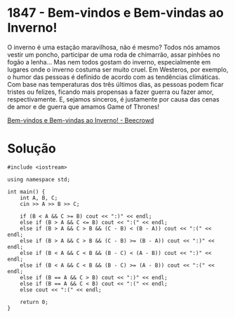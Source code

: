 # 1847 - Bem-vindos e Bem-vindas ao Inverno!

O inverno é uma estação maravilhosa, não é mesmo? Todos nós amamos vestir um poncho, participar de uma roda de chimarrão, assar pinhões no fogão a lenha… Mas nem todos gostam do inverno, especialmente em lugares onde o inverno costuma ser muito cruel. Em Westeros, por exemplo, o humor das pessoas é definido de acordo com as tendências climáticas. Com base nas temperaturas dos três últimos dias, as pessoas podem ficar tristes ou felizes, ficando mais propensas a fazer guerra ou fazer amor, respectivamente. E, sejamos sinceros, é justamente por causa das cenas de amor e de guerra que amamos Game of Thrones!

[Bem-vindos e Bem-vindas ao Inverno! - Beecrowd](https://judge.beecrowd.com/pt/problems/view/1847)

# Solução

```
#include <iostream>

using namespace std;

int main() {
    int A, B, C;
    cin >> A >> B >> C;
    
    if (B < A && C >= B) cout << ":)" << endl;
    else if (B > A && C <= B) cout << ":(" << endl;
    else if (B > A && C > B && (C - B) < (B - A)) cout << ":(" << endl;
    else if (B > A && C > B && (C - B) >= (B - A)) cout << ":)" << endl;
    else if (B < A && C < B && (B - C) < (A - B)) cout << ":)" << endl;
    else if (B < A && C < B && (B - C) >= (A - B)) cout << ":(" << endl;
    else if (B == A && C > B) cout << ":)" << endl;
    else if (B == A && C < B) cout << ":(" << endl;
    else cout << ":(" << endl;

    return 0;
}

```